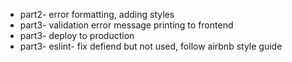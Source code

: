 * part2- error formatting, adding styles
* part3- validation error message printing to frontend
* part3- deploy to production
* part3- eslint- fix defiend but not used, follow airbnb style guide
